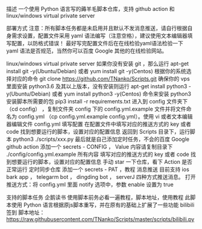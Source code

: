 描述
一个使用 Python 语言写的薅羊毛脚本仓库，支持 github action 和 linux/windows virtual private server

部署方式
注意：所有脚本任务都是未启用并且默认不发消息推送，请自行根据自身需求设置，配置文件采用 yaml 语法编写（注意空格），建议使用文本编辑器填写配置，以防格式错误！ 最好写完配置文件后在在线检验yaml语法检验一下 yaml 语法是否规范，当然你可以百度 Google 其他的在线检验网站。

linux/windows virtual private server
如果你没有安装 git ，那么运行 apt-get install git -y(Ubuntu/Debian) 或者 yum install git -y(Centos) 根据你的系统选择对应的命令
git clone https://github.com/TNanko/Scripts.git
确保你的 vps 里面安装 python3.6 及其以上版本，没有安装则运行 apt-get install python3 -y(Ubuntu/Debian) 或者 yum install python3 -y(Centos) 命令来安装 python3
安装脚本所需要的包 pip3 install -r requirements.txt
进入到 config 文件夹下（cd config） ，复制文件夹 config 下的 config.yml.example 文件并将文件命名为 config.yml （cp config.yml.example config.yml）。使用 vi 或者文本编辑器编辑文件 config.yml 填写配置
在配置文件中填写对应的推送方式的 key 或者 code
找到想要运行的脚本，设置对应的配置信息
返回到 Scripts 目录下，运行脚本 python3 ./scripts/xxx.py
最后就是自己添加定时任务，不会的百度 Google
github action
添加一个 secrets - CONFIG ， Value 内容请复制目录下 ./config/config.yml.example 所有内容
填写对应的推送方式的 key 或者 code
找到想要运行的脚本，设置对应的配置信息
手动 star 一下仓库，看下 Action 是否正常运行
定时同步仓库
添加一个 secrets - PAT ，教程
消息推送
目前支持 ios bark app ， telegarm bot ， dingding bot ， serverJ 四种方式推送消息。
打开推送方式：将 config.yml 里面 notify 选项中，参数 enable 设置为 true

支持的脚本任务
企鹅读书
使用脚本前务必看一遍教程，脚本地址，使用教程
此脚本使用 Python 语言根据原js脚本重写，并在原有的基础上扩展了一些功能
bilibili 签到
脚本地址：https://raw.githubusercontent.com/TNanko/Scripts/master/scripts/bilibili.py
